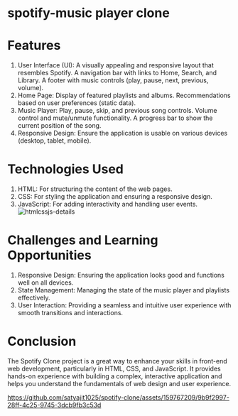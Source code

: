 # spotify-music player clone
# Features
1. User Interface (UI): 
  A visually appealing and responsive layout that resembles Spotify.
  A navigation bar with links to Home, Search, and Library.
  A footer with music controls (play, pause, next, previous, volume).
2. Home Page:
   Display of featured playlists and albums.
   Recommendations based on user preferences (static data).
3. Music Player: 
   Play, pause, skip, and previous song controls.
   Volume control and mute/unmute functionality.
   A progress bar to show the current position of the song.    
4. Responsive Design: 
   Ensure the application is usable on various devices (desktop, tablet, mobile).
# Technologies Used
1. HTML: For structuring the content of the web pages.
2. CSS: For styling the application and ensuring a responsive design.
3. JavaScript: For adding interactivity and handling user events.
   ![htmlcssjs-details](https://github.com/satyajit1025/spotify-clone/assets/159767209/8a0a0b25-debb-48e4-a68d-ea273ccd3fba)
# Challenges and Learning Opportunities
1. Responsive Design: Ensuring the application looks good and functions well on all devices.
2. State Management: Managing the state of the music player and playlists effectively.
3. User Interaction: Providing a seamless and intuitive user experience with smooth transitions and interactions.
# Conclusion
The Spotify Clone project is a great way to enhance your skills in front-end web development, particularly in HTML, CSS, and JavaScript. It provides hands-on experience with building a complex, interactive application and helps you understand the fundamentals of web design and user experience.





https://github.com/satyajit1025/spotify-clone/assets/159767209/9b9f2997-28ff-4c25-9745-3dcb9fb3c53d

